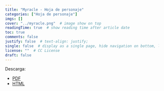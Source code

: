 ```yaml
---
title: "Myracle - Hoja de personaje"
categories: ["Hoja de personaje"]
imgs: []
cover: "../myracle.png"  # image show on top
readingTime: true  # show reading time after article date
toc: true
comments: false
justify: false  # text-align: justify;
single: false  # display as a single page, hide navigation on bottom, like as about page.
license: ""  # CC License
draft: false
---
```


Descarga:

- [PDF](Hoja-de-Personaje%20-Myracle.pdf)
- [HTML](Myracle.html)